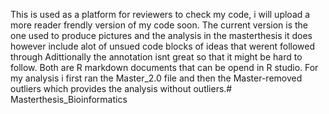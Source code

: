 This is used as a platform for reviewers to check my code, i will upload a more reader frendly version of my code soon. 
The current version is the one used to produce pictures and the analysis in the masterthesis it does however include alot of unsued code blocks of ideas that werent followed through
Adittionally the annotation isnt great so that it might be hard to follow. Both are R markdown documents that can be opend in R studio.
For my analysis i first ran the Master_2.0 file and then the Master-removed outliers which provides the analysis without outliers.# Masterthesis_Bioinformatics
